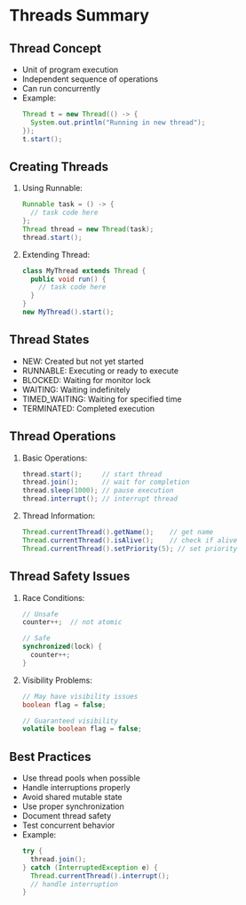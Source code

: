 # Threads Summary

## Thread Concept
- Unit of program execution
- Independent sequence of operations
- Can run concurrently
- Example:
  ```java
  Thread t = new Thread(() -> {
    System.out.println("Running in new thread");
  });
  t.start();
  ```

## Creating Threads
1. Using Runnable:
   ```java
   Runnable task = () -> {
     // task code here
   };
   Thread thread = new Thread(task);
   thread.start();
   ```

2. Extending Thread:
   ```java
   class MyThread extends Thread {
     public void run() {
       // task code here
     }
   }
   new MyThread().start();
   ```

## Thread States
- NEW: Created but not yet started
- RUNNABLE: Executing or ready to execute
- BLOCKED: Waiting for monitor lock
- WAITING: Waiting indefinitely
- TIMED_WAITING: Waiting for specified time
- TERMINATED: Completed execution

## Thread Operations
1. Basic Operations:
   ```java
   thread.start();     // start thread
   thread.join();      // wait for completion
   thread.sleep(1000); // pause execution
   thread.interrupt(); // interrupt thread
   ```

2. Thread Information:
   ```java
   Thread.currentThread().getName();    // get name
   Thread.currentThread().isAlive();    // check if alive
   Thread.currentThread().setPriority(5); // set priority
   ```

## Thread Safety Issues
1. Race Conditions:
   ```java
   // Unsafe
   counter++;  // not atomic
   
   // Safe
   synchronized(lock) {
     counter++;
   }
   ```

2. Visibility Problems:
   ```java
   // May have visibility issues
   boolean flag = false;
   
   // Guaranteed visibility
   volatile boolean flag = false;
   ```

## Best Practices
- Use thread pools when possible
- Handle interruptions properly
- Avoid shared mutable state
- Use proper synchronization
- Document thread safety
- Test concurrent behavior
- Example:
  ```java
  try {
    thread.join();
  } catch (InterruptedException e) {
    Thread.currentThread().interrupt();
    // handle interruption
  }
